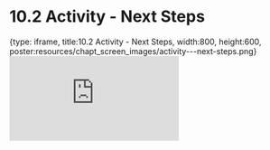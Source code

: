 # 10.2 Activity - Next Steps
 
{type: iframe, title:10.2 Activity - Next Steps, width:800, height:600, poster:resources/chapt_screen_images/activity---next-steps.png}
![](https://sayumiyork.github.io/miniCURE-16S_Test/activity---next-steps.html)
 

 
